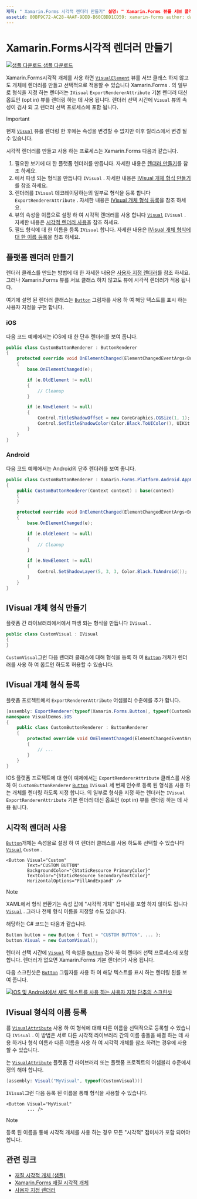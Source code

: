 ```yaml
---
제목: " Xamarin.Forms 시각적 렌더러 만들기" 설명: " Xamarin.Forms 뷰를 서브 클래스 하지 않고도 visualelement 개체에 선택적으로 적용할 시각적 개체 만들기 Xamarin.Forms "
assetid: 80BF9C72-AC28-4AAF-9DDD-B60CBDD1CD59: xamarin-forms author: davidbritch: dabritch:: 03/12/2019-loc: [ Xamarin.Forms ,]입니다. Xamarin.Essentials
---
```


# <a name="create-a-xamarinforms-visual-renderer"></a>Xamarin.Forms시각적 렌더러 만들기

[![샘플 다운로드](~/media/shared/download.png) 샘플 다운로드](https://docs.microsoft.com/samples/xamarin/xamarin-forms-samples/userinterface-visualdemos)

Xamarin.Forms시각적 개체를 사용 하면 [`VisualElement`](xref:Xamarin.Forms.VisualElement) 뷰를 서브 클래스 하지 않고도 개체에 렌더러를 만들고 선택적으로 적용할 수 있습니다 Xamarin.Forms . 의 일부로 형식을 지정 하는 렌더러는 `IVisual` `ExportRendererAttribute` 기본 렌더러 대신 옵트인 (opt in) 뷰를 렌더링 하는 데 사용 됩니다. 렌더러 선택 시간에 `Visual` 뷰의 속성이 검사 되 고 렌더러 선택 프로세스에 포함 됩니다.

> [!IMPORTANT]
> 현재 [`Visual`](xref:Xamarin.Forms.VisualElement.Visual) 뷰를 렌더링 한 후에는 속성을 변경할 수 없지만 이후 릴리스에서 변경 될 수 있습니다.

시각적 렌더러를 만들고 사용 하는 프로세스는 Xamarin.Forms 다음과 같습니다.

1. 필요한 보기에 대 한 플랫폼 렌더러를 만듭니다. 자세한 내용은 [렌더러 만들기](#create-platform-renderers)를 참조 하세요.
1. 에서 파생 되는 형식을 만듭니다 `IVisual` . 자세한 내용은 [IVisual 개체 형식 만들기](#create-an-ivisual-type)를 참조 하세요.
1. 렌더러를 `IVisual` 데코레이팅하는의 일부로 형식을 등록 합니다 `ExportRendererAttribute` . 자세한 내용은 [IVisual 개체 형식 등록](#register-the-ivisual-type)을 참조 하세요.
1. 뷰의 속성을 이름으로 설정 하 여 시각적 렌더러를 사용 합니다 [`Visual`](xref:Xamarin.Forms.VisualElement.Visual) `IVisual` . 자세한 내용은 [시각적 렌더러 사용](#consume-the-visual-renderer)을 참조 하세요.
1. 필드 형식에 대 한 이름을 등록 `IVisual` 합니다. 자세한 내용은 [IVisual 개체 형식에 대 한 이름 등록](#register-a-name-for-the-ivisual-type)을 참조 하세요.

## <a name="create-platform-renderers"></a>플랫폼 렌더러 만들기

렌더러 클래스를 만드는 방법에 대 한 자세한 내용은 [사용자 지정 렌더러](~/xamarin-forms/app-fundamentals/custom-renderer/index.md)를 참조 하세요. 그러나 Xamarin.Forms 뷰를 서브 클래스 하지 않고도 뷰에 시각적 렌더러가 적용 됩니다.

여기에 설명 된 렌더러 클래스는 [`Button`](xref:Xamarin.Forms.Button) 그림자를 사용 하 여 해당 텍스트를 표시 하는 사용자 지정을 구현 합니다.

### <a name="ios"></a>iOS

다음 코드 예제에서는 iOS에 대 한 단추 렌더러를 보여 줍니다.

```csharp
public class CustomButtonRenderer : ButtonRenderer
{
    protected override void OnElementChanged(ElementChangedEventArgs<Button> e)
    {
        base.OnElementChanged(e);

        if (e.OldElement != null)
        {
            // Cleanup
        }

        if (e.NewElement != null)
        {
            Control.TitleShadowOffset = new CoreGraphics.CGSize(1, 1);
            Control.SetTitleShadowColor(Color.Black.ToUIColor(), UIKit.UIControlState.Normal);
        }
    }
}
```

### <a name="android"></a>Android

다음 코드 예제에서는 Android의 단추 렌더러를 보여 줍니다.

```csharp
public class CustomButtonRenderer : Xamarin.Forms.Platform.Android.AppCompat.ButtonRenderer
{
    public CustomButtonRenderer(Context context) : base(context)
    {
    }

    protected override void OnElementChanged(ElementChangedEventArgs<Button> e)
    {
        base.OnElementChanged(e);

        if (e.OldElement != null)
        {
            // Cleanup
        }

        if (e.NewElement != null)
        {
            Control.SetShadowLayer(5, 3, 3, Color.Black.ToAndroid());
        }
    }
}
```

## <a name="create-an-ivisual-type"></a>IVisual 개체 형식 만들기

플랫폼 간 라이브러리에서에서 파생 되는 형식을 만듭니다 `IVisual` .

```csharp
public class CustomVisual : IVisual
{
}
```

`CustomVisual`그런 다음 렌더러 클래스에 대해 형식을 등록 하 여 [`Button`](xref:Xamarin.Forms.Button) 개체가 렌더러를 사용 하 여 옵트인 하도록 허용할 수 있습니다.

## <a name="register-the-ivisual-type"></a>IVisual 개체 형식 등록

플랫폼 프로젝트에서 `ExportRendererAttribute` 어셈블리 수준에를 추가 합니다.

```csharp
[assembly: ExportRenderer(typeof(Xamarin.Forms.Button), typeof(CustomButtonRenderer), new[] { typeof(CustomVisual) })]
namespace VisualDemos.iOS
{
    public class CustomButtonRenderer : ButtonRenderer
    {
        protected override void OnElementChanged(ElementChangedEventArgs<Button> e)
        {
            // ...
        }
    }
}
```

IOS 플랫폼 프로젝트에 대 한이 예제에서는 `ExportRendererAttribute` 클래스를 사용 하 여 `CustomButtonRenderer` [`Button`](xref:Xamarin.Forms.Button) `IVisual` 세 번째 인수로 등록 된 형식을 사용 하는 개체를 렌더링 하도록 지정 합니다. 의 일부로 형식을 지정 하는 렌더러는 `IVisual` `ExportRendererAttribute` 기본 렌더러 대신 옵트인 (opt in) 뷰를 렌더링 하는 데 사용 됩니다.

## <a name="consume-the-visual-renderer"></a>시각적 렌더러 사용

[`Button`](xref:Xamarin.Forms.Button)개체는 속성을로 설정 하 여 렌더러 클래스를 사용 하도록 선택할 수 있습니다 [`Visual`](xref:Xamarin.Forms.VisualElement.Visual) `Custom` .

```xaml
<Button Visual="Custom"
        Text="CUSTOM BUTTON"
        BackgroundColor="{StaticResource PrimaryColor}"
        TextColor="{StaticResource SecondaryTextColor}"
        HorizontalOptions="FillAndExpand" />
```

> [!NOTE]
> XAML에서 형식 변환기는 속성 값에 "시각적 개체" 접미사를 포함 하지 않아도 됩니다 [`Visual`](xref:Xamarin.Forms.VisualElement.Visual) . 그러나 전체 형식 이름을 지정할 수도 있습니다.

해당하는 C# 코드는 다음과 같습니다.

```csharp
Button button = new Button { Text = "CUSTOM BUTTON", ... };
button.Visual = new CustomVisual();
```

렌더러 선택 시간에 [`Visual`](xref:Xamarin.Forms.VisualElement.Visual) 의 속성을 [`Button`](xref:Xamarin.Forms.Button) 검사 하 여 렌더러 선택 프로세스에 포함 합니다. 렌더러가 없으면 Xamarin.Forms 기본 렌더러가 사용 됩니다.

다음 스크린샷은 [`Button`](xref:Xamarin.Forms.Button) 그림자를 사용 하 여 해당 텍스트를 표시 하는 렌더링 된를 보여 줍니다.

[![IOS 및 Android에서 섀도 텍스트를 사용 하는 사용자 지정 단추의 스크린샷](material-visual-images/custom-button.png "그림자 텍스트가 있는 단추")](material-visual-images/custom-button-large.png#lightbox)

## <a name="register-a-name-for-the-ivisual-type"></a>IVisual 형식의 이름 등록

를 [`VisualAttribute`](xref:Xamarin.Forms.VisualAttribute) 사용 하 여 형식에 대해 다른 이름을 선택적으로 등록할 수 있습니다 `IVisual` . 이 방법은 서로 다른 시각적 라이브러리 간의 이름 충돌을 해결 하는 데 사용 하거나 형식 이름과 다른 이름을 사용 하 여 시각적 개체를 참조 하려는 경우에 사용할 수 있습니다.

는 [`VisualAttribute`](xref:Xamarin.Forms.VisualAttribute) 플랫폼 간 라이브러리 또는 플랫폼 프로젝트의 어셈블리 수준에서 정의 해야 합니다.

```csharp
[assembly: Visual("MyVisual", typeof(CustomVisual))]
```

`IVisual`그런 다음 등록 된 이름을 통해 형식을 사용할 수 있습니다.

```xaml
<Button Visual="MyVisual"
        ... />
```

> [!NOTE]
> 등록 된 이름을 통해 시각적 개체를 사용 하는 경우 모든 "시각적" 접미사가 포함 되어야 합니다.

## <a name="related-links"></a>관련 링크

- [재질 시각적 개체 (샘플)](https://docs.microsoft.com/samples/xamarin/xamarin-forms-samples/userinterface-visualdemos)
- [Xamarin.Forms 재질 시각적 개체](material-visual.md)
- [사용자 지정 렌더러](~/xamarin-forms/app-fundamentals/custom-renderer/index.md)
